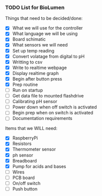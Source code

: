 ### TODO List for BioLumen

Things that need to be decided/done:

- [x] What we will use for the controller
- [x] What language we will be using
- [x] Board schimatic
- [x] What sensors we will need
- [x] Set up temp reading
- [x] Convert volatage from digital to pH
- [x] Writting to csv
- [x] Write to realtime webpage
- [x] Display realtime graph
- [x] Begin after button press
- [x] Prep routine
- [ ] Run on startup
- [ ] Get data file to mounted flashdrive
- [ ] Calibrating pH sensor
- [ ] Power down when off switch is activated
- [ ] Begin prep when on switch is activated
- [ ] Documentation requirements

Items that we WILL need:
- [x] RaspberryPi
- [x] Resistors
- [x] Thermometer sensor
- [x] ph sensor
- [x] Breadboard
- [x] Pump for acids and bases
- [ ] Wires
- [ ] PCB board
- [ ] On/off switch
- [ ] Push button
